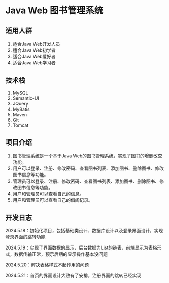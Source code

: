 # Java Web 图书管理系统

## 适用人群

1. 适合Java Web开发人员
2. 适合Java Web初学者
3. 适合Java Web爱好者
4. 适合Java Web学习者


## 技术栈

1. MySQL 
2. Semantic-UI 
3. JQuery 
4. MyBatis 
5. Maven 
6. Git 
7. Tomcat


## 项目介绍

1. 图书管理系统是一个基于Java Web的图书管理系统，实现了图书的增删改查功能。
2. 用户可以登录、注册、修改密码、查看图书列表、添加图书、删除图书、修改图书信息等功能。
3. 管理员可以登录、注册、修改密码、查看图书列表、添加图书、删除图书、修改图书信息等功能。
4. 用户和管理员可以查看自己的信息。
5. 用户和管理员可以查看自己的借阅记录。


## 开发日志
2024.5.18：初始化项目，包括基础类设计、数据库设计以及登录界面设计，实现登录界面的跳转功能

2024.5.19：实现了界面数据的显示，后台数据为List<User>的链表，前端显示为表格形式，数据传输正常，预示后期的显示操作基本没问题

2024.5.20：解决表格样式不起作用的问题

2024.5.21：首页的界面设计大致有了安排，注册界面的跳转已经实现
